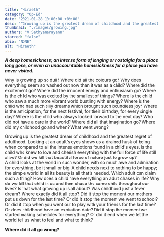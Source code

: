 ```yaml
---
title: "Hiraeth"
category: "Op-Ed"
date: "2021-01-28 10:00:00 +09:00"
desc: "“Growing up is the greatest dream of childhood and the greatest regret of adulthood”."
thumbnail: "./images/growing.jpg"
authors: "V Sathyanarayann"
starred: "false"
abio: "NONE"
alt: "Hiraeth"
---
```


***A deep homesickness; an intense form of longing or nostalgia for a place long gone, or even an unaccountable homesickness for a place you have never visited.***

Why is growing up so dull? Where did all the colours go? Why does everything seem so washed out now than it was as a child? Where did the excitement go? Where did the innocent energy and enthusiasm go? Where is the child who was excited by the smallest of things? Where is the child who saw a much more vibrant world bustling with energy? Where is the child who had such silly dreams which brought such boundless joy? Where is the anticipation, for the next festival, for their birthday, for every single day? Where is the child who always looked forward to the next day? Who did not have a care in the world? Where did all that imagination go? Where did my childhood go and when? What went wrong?             

Growing up is the greatest dream of childhood and the greatest regret of adulthood. Looking at an adult's eyes shows us a drained husk of being when compared to all the intense emotions found in a child's eyes. Is the child who knew to love and cherish everything with the full force of life still alive? Or did we kill that beautiful force of nature just to grow up?             
A child looks at the world in such wonder, with so much awe and admiration for everything, be it small or big. A child needs next to nothing to be happy; the simple world in all its beauty is all that’s needed. Which adult can claim such a thing? How does a child have everything an adult chases in life? Why do we kill that child in us and then chase the same child throughout our lives? Is that what growing up is all about? Was childhood just a fever dream? Where exactly did it all stop? Did it stop the moment our mothers put us down for the last time? Or did it stop the moment we went to school? Or did it stop when you went out to play with your friends for the last time? Or does childhood have an expiration date? Did it stop the moment we started making schedules for everything? Or did it end when we let the world tell us what to feel and what to think?                                                                               

**Where did it all go wrong?**                                


